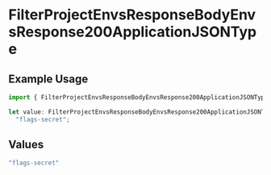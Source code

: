 # FilterProjectEnvsResponseBodyEnvsResponse200ApplicationJSONType

## Example Usage

```typescript
import { FilterProjectEnvsResponseBodyEnvsResponse200ApplicationJSONType } from "@vercel/sdk/models/operations";

let value: FilterProjectEnvsResponseBodyEnvsResponse200ApplicationJSONType =
  "flags-secret";
```

## Values

```typescript
"flags-secret"
```